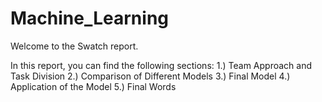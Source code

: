 # Machine_Learning


Welcome to the Swatch report. 

In this report, you can find the following sections:
1.) Team Approach and Task Division
2.) Comparison of Different Models
3.) Final Model
4.) Application of the Model
5.) Final Words
